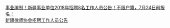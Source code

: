   
[事业编制！新疆事业单位2018年招聘8名工作人员公告！不限户籍，7月24日前报名！](http://www.dianyue.me/archives/120/bucj8ckpb6mj9pa1/)  
[新疆律师协会招聘工作人员公告](http://www.dianyue.me/archives/840/z4b2qqp6av06yiv5/)